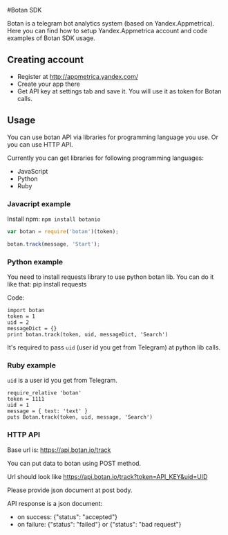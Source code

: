 #Botan SDK

Botan is a telegram bot analytics system (based on Yandex.Appmetrica).
Here you can find how to setup Yandex.Appmetrica account and code examples of Botan SDK usage.


## Creating account
 * Register at http://appmetrica.yandex.com/
 * Create your app there
 * Get API key at settings tab and save it. You will use it as token for Botan calls.

## Usage
You can use botan API via libraries for programming language you use.
Or you can use HTTP API.

Currently you can get libraries for following programming languages:
 * JavaScript
 * Python
 * Ruby


### Javacript example
Install npm: `npm install botanio`
```js
var botan = require('botan')(token);

botan.track(message, 'Start');
```

### Python example
You need to install requests library to use python botan lib.
You can do it like that:
	pip install requests

Code:

	import botan
	token = 1
	uid = 2    
	messageDict = {}
	print botan.track(token, uid, messageDict, 'Search')

It's required to pass `uid` (user id you get from Telegram) at python lib calls.

### Ruby example
`uid` is a user id you get from Telegram.

	require_relative 'botan'
	token = 1111
	uid = 1
	message = { text: 'text' }
	puts Botan.track(token, uid, message, 'Search')


### HTTP API
Base url is: https://api.botan.io/track

You can put data to botan using POST method.

Url should look like https://api.botan.io/track?token=API_KEY&uid=UID

Please provide json document at post body.

API response is a json document:

* on success: {"status": "accepted"}
* on failure: {"status": "failed"} or {"status": "bad request"}

